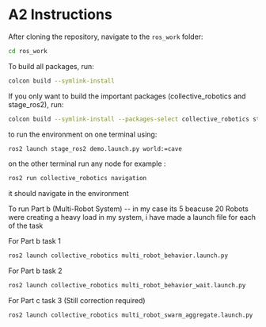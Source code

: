 # A2 Instructions

After cloning the repository, navigate to the `ros_work` folder:

```bash
cd ros_work
```

To build all packages, run:

```bash
colcon build --symlink-install
```

If you only want to build the important packages (collective_robotics and stage_ros2), run:

```bash
colcon build --symlink-install --packages-select collective_robotics stage_ros2
```

to run the environment on one terminal using:

```bash
ros2 launch stage_ros2 demo.launch.py world:=cave
```

on the other terminal run any node for example :

```bash
ros2 run collective_robotics navigation
```

it should navigate in the environment

To run Part b (Multi-Robot System) -- in my case its 5 beacuse 20 Robots were creating a heavy load in my system, i have made a launch file for each of the task 

For Part b task 1

```bash
ros2 launch collective_robotics multi_robot_behavior.launch.py
```
For Part b task 2

```bash
ros2 launch collective_robotics multi_robot_behavior_wait.launch.py
```
For Part c task 3 (Still correction required)

```bash
ros2 launch collective_robotics multi_robot_swarm_aggregate.launch.py
```

